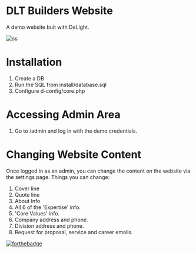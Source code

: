 # DLT Builders Website

A demo website buit with DeLight.

![ss](https://user-images.githubusercontent.com/48216110/68155403-a408be80-ff6f-11e9-9fb5-b536750a5c3b.png)

# Installation
1. Create a DB
2. Run the SQL from install/database.sql
3. Configure d-config/core.php

# Accessing Admin Area
1. Go to /admin and log in with the demo credentials.

# Changing Website Content
Once logged in as an admin, you can change the content on the website via the settings page.
Things you can change:
1. Cover line
2. Quote line
3. About Info
4. All 6 of the 'Expertise' info.
5. 'Core Values' info.
6. Company address and phone.
7. Division address and phone.
8. Request for proposal, service and career emails.

[![forthebadge](https://forthebadge.com/images/badges/powered-by-electricity.svg)](https://forthebadge.com)
